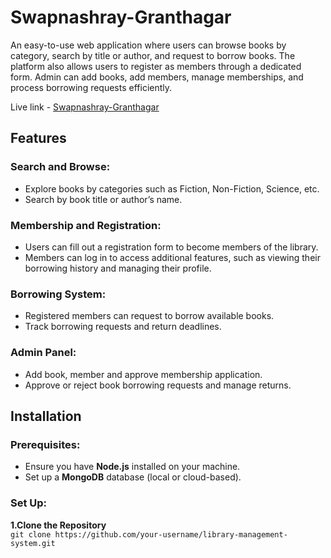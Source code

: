 # Swapnashray-Granthagar

An easy-to-use web application where users can browse books by category, search by title or author, and request to borrow books. The platform also allows users to register as members through a dedicated form. Admin can add books, add members, manage memberships, and process borrowing requests efficiently.

Live link - [Swapnashray-Granthagar](https://swapnashray-granthagar.web.app/)

## Features
  ### Search and Browse:
   - Explore books by categories such as Fiction, Non-Fiction, Science, etc.
   - Search by book title or author’s name.

  ### Membership and Registration:
   - Users can fill out a registration form to become members of the library.
   - Members can log in to access additional features, such as viewing their borrowing history and managing their profile.

  ### Borrowing System:
   - Registered members can request to borrow available books.
   - Track borrowing requests and return deadlines.

  ### Admin Panel:
   - Add book, member and approve membership application.
   - Approve or reject book borrowing requests and manage returns.
  
## Installation
  ### Prerequisites:
  - Ensure you have **Node.js** installed on your machine.
  - Set up a **MongoDB** database (local or cloud-based).
  
  ### Set Up:
   **1.Clone the Repository**  
   ```git clone https://github.com/your-username/library-management-system.git```
